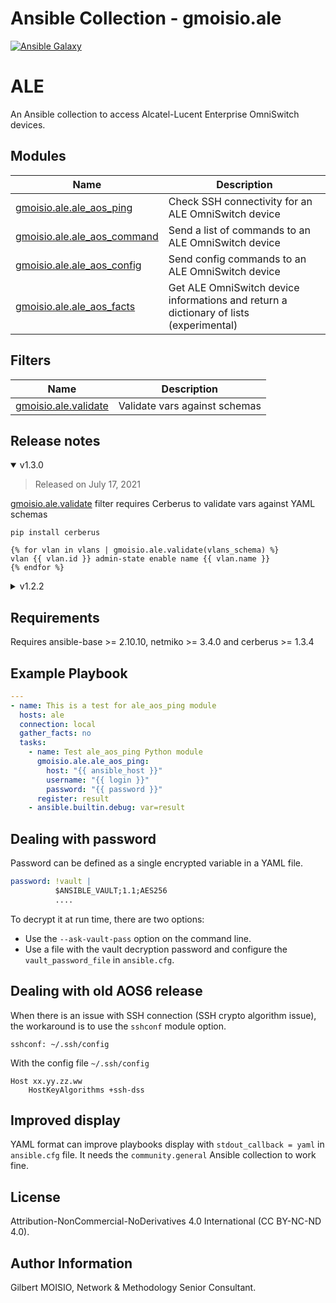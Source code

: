 # Ansible Collection - gmoisio.ale

[![Ansible Galaxy](https://img.shields.io/badge/ansible--galaxy-gmoisio.ale-blue.svg)](https://galaxy.ansible.com/gmoisio/gmoisio.ale)

# ALE

An Ansible collection to access Alcatel-Lucent Enterprise OmniSwitch devices.

## Modules

| Name                                                                                                                 | Description                                                                            |
| -------------------------------------------------------------------------------------------------------------------- | -------------------------------------------------------------------------------------- |
| [gmoisio.ale.ale_aos_ping](https://github.com/gmoisio/gmoisio.ale/blob/main/docs/gmoisio.ale.ale_aos_ping.rst)       | Check SSH connectivity for an ALE OmniSwitch device                                    |
| [gmoisio.ale.ale_aos_command](https://github.com/gmoisio/gmoisio.ale/blob/main/docs/gmoisio.ale.ale_aos_command.rst) | Send a list of commands to an ALE OmniSwitch device                                    |
| [gmoisio.ale.ale_aos_config](https://github.com/gmoisio/gmoisio.ale/blob/main/docs/gmoisio.ale.ale_aos_config.rst)   | Send config commands to an ALE OmniSwitch device                                       |
| [gmoisio.ale.ale_aos_facts](https://github.com/gmoisio/gmoisio.ale/blob/main/docs/gmoisio.ale.ale_aos_facts.rst)     | Get ALE OmniSwitch device informations and return a dictionary of lists (experimental) |

## Filters

| Name                                                                                                   | Description                   |
| ------------------------------------------------------------------------------------------------------ | ----------------------------- |
| [gmoisio.ale.validate](https://github.com/gmoisio/gmoisio.ale/blob/main/docs/gmoisio.ale.validate.rst) | Validate vars against schemas |

## Release notes

<details open>
  <summary>v1.3.0</summary>

> Released on July 17, 2021

[gmoisio.ale.validate](https://github.com/gmoisio/gmoisio.ale/blob/main/docs/gmoisio.ale.validate.rst) filter requires Cerberus to validate vars against YAML schemas

~~~~shell
pip install cerberus
~~~~

~~~~jinja
{% for vlan in vlans | gmoisio.ale.validate(vlans_schema) %}
vlan {{ vlan.id }} admin-state enable name {{ vlan.name }}
{% endfor %}
~~~~
</details>

<details>
  <summary>v1.2.2</summary>

> Released on June 26, 2021

[gmoisio.ale.ale_aos_command](https://github.com/gmoisio/gmoisio.ale/blob/main/docs/gmoisio.ale.ale_aos_command.rst) needs a list as input

~~~~yaml
---
- gmoisio.ale.ale_aos_command: 
    host: "{{ ansible_host }}"
    username: admin
    password: switch
    sshconfig: ~/.ssh/config
    commands:
      - show running-directory
      - show vlan

- gmoisio.ale.ale_aos_command: 
    host: "{{ ansible_host }}"
    username: admin
    password: switch
    commands:
      - command: show running-directory
        search: "Running Configuration    : SYNCHRONIZED"
      - command: show vlan
~~~~
</details>

## Requirements

Requires ansible-base >= 2.10.10, netmiko >= 3.4.0 and cerberus >= 1.3.4

## Example Playbook

~~~~yaml
---
- name: This is a test for ale_aos_ping module
  hosts: ale
  connection: local
  gather_facts: no
  tasks:
    - name: Test ale_aos_ping Python module
      gmoisio.ale.ale_aos_ping: 
        host: "{{ ansible_host }}"
        username: "{{ login }}"
        password: "{{ password }}"
      register: result
    - ansible.builtin.debug: var=result
~~~~

## Dealing with password

Password can be defined as a single encrypted variable in a YAML file.

~~~~yaml
password: !vault |
          $ANSIBLE_VAULT;1.1;AES256
          ....
~~~~

To decrypt it at run time, there are two options:
- Use the `--ask-vault-pass` option on the command line.
- Use a file with the vault decryption password and configure the `vault_password_file` in `ansible.cfg`.

## Dealing with old AOS6 release

When there is an issue with SSH connection (SSH crypto algorithm issue), the workaround is to use the `sshconf` module option.

~~~~
sshconf: ~/.ssh/config
~~~~

With the config file `~/.ssh/config`

~~~~
Host xx.yy.zz.ww
    HostKeyAlgorithms +ssh-dss
~~~~

## Improved display

YAML format can improve playbooks display with `stdout_callback = yaml` in `ansible.cfg` file.
It needs the `community.general` Ansible collection to work fine.

## License

Attribution-NonCommercial-NoDerivatives 4.0 International (CC BY-NC-ND 4.0).

## Author Information

Gilbert MOISIO, Network & Methodology Senior Consultant.